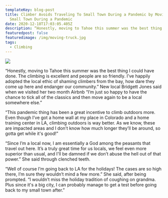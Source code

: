 ```yaml
---
templateKey: blog-post
title: Climber Avoids Traveling To Small Town During a Pandemic by Moving To
  Small Town During a Pandemic
date: 2020-12-18T17:03:05.405Z
description: “Honestly, moving to Tahoe this summer was the best thing I could have done. The climbing is excellent and people are so friendly.
featuredpost: false
featuredimage: /img/moving-truck.jpg
tags:
  - Climbing
---
```

![](/img/moving-truck.jpg)

“Honestly, moving to Tahoe this summer was the best thing I could have done. The climbing is excellent and people are so friendly. I’ve happily adopted the local ethic of shaming climbers from the bay, how dare they come up here and endanger our community.” New local Bridgett Jones said when we visited her two month Airbnb “I’m just so happy to have the chance to tick all of the classics and then move again to be a local somewhere else.”



“This pandemic thing has been a great incentive to climb outdoors more. Even though I’ve got a home wall at my place in Colorado and a home training center in LA, climbing outdoors is way better. As we know, these are impacted areas and I don’t know how much longer they’ll be around, so gotta get while it's good!”



“Since I’m a local now, I am essentially a God among the peasants that travel out here. It’s a truly great time for us locals, we feel even more superior than usual, and I'll be damned if we don’t abuse the hell out of that power.” She said through clenched teeth.



“Well of course I’m going back to LA for the holidays! The cases are so high there, I’m sure they wouldn’t mind a few more.” She said, after being prompted. “I wouldn’t miss the holiday tradition of coughing on grandma. Plus since it's a big city, I can probably manage to get a test before going back to my small town after.”
